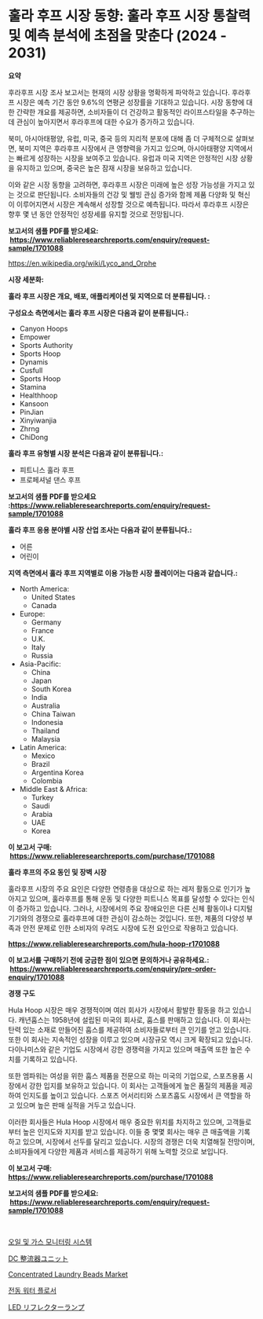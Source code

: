 <p><h1>훌라 후프 시장 동향: 훌라 후프 시장 통찰력 및 예측 분석에 초점을 맞춘다 (2024 - 2031)</h1></p><p><strong>요약</strong></p>
<p><p>후라후프 시장 조사 보고서는 현재의 시장 상황을 명확하게 파악하고 있습니다. 후라후프 시장은 예측 기간 동안 9.6%의 연평균 성장률을 기대하고 있습니다. 시장 동향에 대한 간략한 개요를 제공하면, 소비자들이 더 건강하고 활동적인 라이프스타일을 추구하는 데 관심이 높아지면서 후라후프에 대한 수요가 증가하고 있습니다.</p><p>북미, 아시아태평양, 유럽, 미국, 중국 등의 지리적 분포에 대해 좀 더 구체적으로 살펴보면, 북미 지역은 후라후프 시장에서 큰 영향력을 가지고 있으며, 아시아태평양 지역에서는 빠르게 성장하는 시장을 보여주고 있습니다. 유럽과 미국 지역은 안정적인 시장 상황을 유지하고 있으며, 중국은 높은 잠재 시장을 보유하고 있습니다.</p><p>이와 같은 시장 동향을 고려하면, 후라후프 시장은 미래에 높은 성장 가능성을 가지고 있는 것으로 판단됩니다. 소비자들의 건강 및 웰빙 관심 증가와 함께 제품 다양화 및 혁신이 이루어지면서 시장은 계속해서 성장할 것으로 예측됩니다. 따라서 후라후프 시장은 향후 몇 년 동안 안정적인 성장세를 유지할 것으로 전망됩니다.</p></p>
<p><strong>보고서의 샘플 PDF를 받으세요: &nbsp;<a href="https://www.reliableresearchreports.com/enquiry/request-sample/1701088">https://www.reliableresearchreports.com/enquiry/request-sample/1701088</a></strong></p>
<p><a href="https://en.wikipedia.org/wiki/Lyco_and_Orphe">https://en.wikipedia.org/wiki/Lyco_and_Orphe</a></p>
<p><strong>시장 세분화:</strong></p>
<p><strong> 훌라 후프 시장은 개요, 배포, 애플리케이션 및 지역으로 더 분류됩니다. :</strong></p>
<p><strong>구성요소 측면에서는 훌라 후프 시장은 다음과 같이 분류됩니다.:</strong></p>
<p><ul><li>Canyon Hoops</li><li>Empower</li><li>Sports Authority</li><li>Sports Hoop</li><li>Dynamis</li><li>Cusfull</li><li>Sports Hoop</li><li>Stamina</li><li>Healthhoop</li><li>Kansoon</li><li>PinJian</li><li>Xinyiwanjia</li><li>Zhrng</li><li>ChiDong</li></ul></p>
<p><strong> 훌라 후프 유형별 시장 분석은 다음과 같이 분류됩니다.:</strong></p>
<p><ul><li>피트니스 훌라 후프</li><li>프로페셔널 댄스 후프</li></ul></p>
<p><strong>보고서의 샘플 PDF를 받으세요 :<a href="https://www.reliableresearchreports.com/enquiry/request-sample/1701088">https://www.reliableresearchreports.com/enquiry/request-sample/1701088</a></strong></p>
<p><strong> 훌라 후프 응용 분야별 시장 산업 조사는 다음과 같이 분류됩니다.:</strong></p>
<p><ul><li>어른</li><li>어린이</li></ul></p>
<p><strong>지역 측면에서 훌라 후프 지역별로 이용 가능한 시장 플레이어는 다음과 같습니다.:</strong></p>
<p><ul>
    <li>
        North America:
        <ul>
            <li>United States</li>
            <li>Canada</li>
        </ul>
    </li>
    <li>
        Europe:
        <ul>
            <li>Germany</li>
            <li>France</li>
            <li>U.K.</li>
            <li>Italy</li>
            <li>Russia</li>
        </ul>
    </li>
    <li>
        Asia-Pacific:
        <ul>
            <li>China</li>
            <li>Japan</li>
            <li>South Korea</li>
            <li>India</li>
            <li>Australia</li>
            <li>China Taiwan</li>
            <li>Indonesia</li>
            <li>Thailand</li>
            <li>Malaysia</li>
        </ul>
    </li>
    <li>
        Latin America:
        <ul>
            <li>Mexico</li>
            <li>Brazil</li>
            <li>Argentina Korea</li>
            <li>Colombia</li>
        </ul>
    </li>
    <li>
        Middle East & Africa:
        <ul>
            <li>Turkey</li>
            <li>Saudi</li>
            <li>Arabia</li>
            <li>UAE</li>
            <li>Korea</li>
        </ul>
    </li>
    </ul></p>
<p><strong>이 보고서 구매: &nbsp;<a href="https://www.reliableresearchreports.com/purchase/1701088">https://www.reliableresearchreports.com/purchase/1701088</a></strong></p>
<p><strong>훌라 후프의 주요 동인 및 장벽 시장</strong></p>
<p><p>훌라후프 시장의 주요 요인은 다양한 연령층을 대상으로 하는 레저 활동으로 인기가 높아지고 있으며, 훌라후프를 통해 운동 및 다양한 피트니스 목표를 달성할 수 있다는 인식이 증가하고 있습니다. 그러나, 시장에서의 주요 장애요인은 다른 신체 활동이나 디지털 기기와의 경쟁으로 훌라후프에 대한 관심이 감소하는 것입니다. 또한, 제품의 다양성 부족과 안전 문제로 인한 소비자의 우려도 시장에 도전 요인으로 작용하고 있습니다.</p></p>
<p><strong><a href="https://www.reliableresearchreports.com/hula-hoop-r1701088">https://www.reliableresearchreports.com/hula-hoop-r1701088</a></strong></p>
<p><strong>이 보고서를 구매하기 전에 궁금한 점이 있으면 문의하거나 공유하세요.: &nbsp;<a href="https://www.reliableresearchreports.com/enquiry/pre-order-enquiry/1701088">https://www.reliableresearchreports.com/enquiry/pre-order-enquiry/1701088</a></strong></p>
<p><strong>경쟁 구도</strong></p>
<p><p>Hula Hoop 시장은 매우 경쟁적이며 여러 회사가 시장에서 활발한 활동을 하고 있습니다. 캐년훕스는 1958년에 설립된 미국의 회사로, 훕스를 판매하고 있습니다. 이 회사는 탄력 있는 소재로 만들어진 훕스를 제공하여 소비자들로부터 큰 인기를 얻고 있습니다. 또한 이 회사는 지속적인 성장을 이루고 있으며 시장규모 역시 크게 확장되고 있습니다. 다이나미스와 같은 기업도 시장에서 강한 경쟁력을 가지고 있으며 매출액 또한 높은 수치를 기록하고 있습니다.</p><p>또한 엠파워는 여성을 위한 훕스 제품을 전문으로 하는 미국의 기업으로, 스포츠용품 시장에서 강한 입지를 보유하고 있습니다. 이 회사는 고객들에게 높은 품질의 제품을 제공하여 인지도를 높이고 있습니다. 스포츠 어서리티와 스포츠훕도 시장에서 큰 역할을 하고 있으며 높은 판매 실적을 거두고 있습니다.</p><p>이러한 회사들은 Hula Hoop 시장에서 매우 중요한 위치를 차지하고 있으며, 고객들로부터 높은 인지도와 지지를 받고 있습니다. 이들 중 몇몇 회사는 매우 큰 매출액을 기록하고 있으며, 시장에서 선두를 달리고 있습니다. 시장의 경쟁은 더욱 치열해질 전망이며, 소비자들에게 다양한 제품과 서비스를 제공하기 위해 노력할 것으로 보입니다.</p></p>
<p><strong>이 보고서 구매: &nbsp; <a href="https://www.reliableresearchreports.com/purchase/1701088">https://www.reliableresearchreports.com/purchase/1701088</a></strong></p>
<p><strong>보고서의 샘플 PDF를 받으세요: &nbsp;<a href="https://www.reliableresearchreports.com/enquiry/request-sample/1701088">https://www.reliableresearchreports.com/enquiry/request-sample/1701088</a></strong><strong></strong></p>
<p>&nbsp;</p>
<p><p><a href="https://github.com/victorsharp87978/Market-Research-Report-List-2/blob/main/930090233449.md">오일 및 가스 모니터링 시스템</a></p><p><a href="https://github.com/zjkmgcs938405/Market-Research-Report-List-3/blob/main/649001026228.md">DC 整流器ユニット</a></p><p><a href="https://medium.com/@chloeconn57/concentrated-laundry-beads-market-trends-a-detailed-study-of-its-market-segmentation-and-analyzing-9ae5bfa584f2">Concentrated Laundry Beads Market</a></p><p><a href="https://github.com/hasanrajibul387/Market-Research-Report-List-2/blob/main/255128433450.md">전동 워터 플로서</a></p><p><a href="https://github.com/mohamedbakry57/Market-Research-Report-List-5/blob/main/393057026227.md">LED リフレクターランプ</a></p></p>